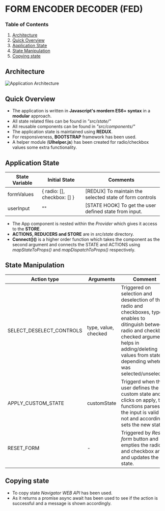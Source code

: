 # FORM ENCODER DECODER (FED)

### Table of Contents

1. [Architecture](#architecture)
2. [Quick Overview](#quick-overview)
3. [Application State](#application-state)
4. [State Manipulation](#state-manipulation)
5. [Copying state](#copying-state)

## Architecture
![Application Architecture](https://i.ibb.co/wSHfMJd/Form-Encode-Decoder.jpg)

## Quick Overview
* The application is written in **Javascript's mordern ES6+ syntax** in a **modular** approach.
* All state related files can be found in *"src/state/"*
* All reusable components can be found in *"src/components/"*
* The application state is maintained using **REDUX**.
* For responsiveness, **BOOTSTRAP** framework has been used.
* A helper module (**UIhelper.js**) has been created for radio/checkbox values some extra functionality.

## Application State

State Variable |	Initial State|	Comments
------|-----|-----
formValues | { radio: [], checkbox: [] } | [REDUX] To maintain the selected state of form controls
userInput | "" | [STATE HOOK] To get the user defined state from input. 

* The App component is nested within the *Provider* which gives it access to the **STORE**.
* **ACTIONS, REDUCERS and STORE** are in *src/state* directory.
* **Connect()()** is a higher order function which takes the component as the second argument and connects the STATE and ACTIONS using *mapStateToProps()* and *mapDispatchToProps()* respectively. 

## State Manipulation

Action type |	Arguments |	Comment
------|-----|-----
SELECT_DESELECT_CONTROLS| type, value, checked | Triggered on selection and deselection of the radio and checkboxes, type enables to ditinguish between radio and checkbox, checked argument helps in adding/deleting values from state depending wheter it was selected/unselected
APPLY_CUSTOM_STATE| customState | Triggerd when the user defines the custom state and clicks on apply, the functions parses if the input is valid or not and accordingly sets the new state.
RESET_FORM | - | Triggered by *Reset form* button and empties the radio and checkbox array and updates the state.

## Copying state
* To copy state *Navigator WEB API* has been used.
* As it returns a promise async await has been used to see if the action is successful and a message is shown accordingly.